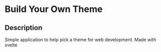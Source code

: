# Build Your Own Theme

## Description

Simple application to help pick a theme for web development. Made with svelte
